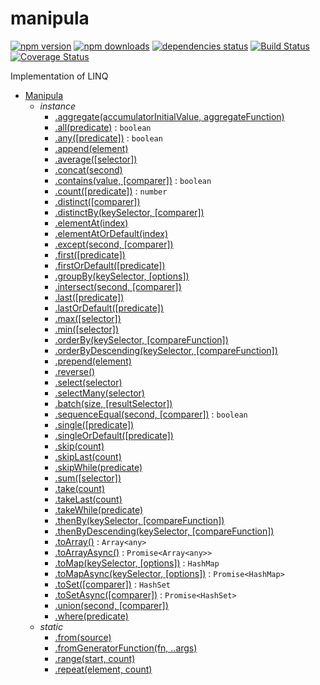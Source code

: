 # manipula

[![npm version](https://badge.fury.io/js/manipula.svg)](https://www.npmjs.com/package/manipula)
[![npm downloads](https://img.shields.io/npm/dt/manipula.svg)](https://www.npmjs.com/package/manipula)
[![dependencies status](https://img.shields.io/librariesio/github/litichevskiydv/manipula)](https://www.npmjs.com/package/manipula)
[![Build Status](https://github.com/litichevskiydv/manipula/actions/workflows/ci.yaml/badge.svg?branch=master)](https://github.com/litichevskiydv/manipula/actions/workflows/ci.yaml)
[![Coverage Status](https://coveralls.io/repos/github/litichevskiydv/manipula/badge.svg?branch=master)](https://coveralls.io/github/litichevskiydv/manipula?branch=master)

Implementation of LINQ

- [Manipula](https://github.com/litichevskiydv/manipula/wiki/Home)
  - _instance_
    - [.aggregate(accumulatorInitialValue, aggregateFunction)](https://github.com/litichevskiydv/manipula/wiki/aggregate)
    - [.all(predicate)](https://github.com/litichevskiydv/manipula/wiki/all) : <code>boolean</code>
    - [.any([predicate])](https://github.com/litichevskiydv/manipula/wiki/any) : <code>boolean</code>
    - [.append(element)](https://github.com/litichevskiydv/manipula/wiki/append)
    - [.average([selector])](https://github.com/litichevskiydv/manipula/wiki/average)
    - [.concat(second)](https://github.com/litichevskiydv/manipula/wiki/concat)
    - [.contains(value, [comparer])](https://github.com/litichevskiydv/manipula/wiki/contains) : <code>boolean</code>
    - [.count([predicate])](https://github.com/litichevskiydv/manipula/wiki/count) : <code>number</code>
    - [.distinct([comparer])](https://github.com/litichevskiydv/manipula/wiki/distinct)
    - [.distinctBy(keySelector, [comparer])](https://github.com/litichevskiydv/manipula/wiki/distinctBy)
    - [.elementAt(index)](https://github.com/litichevskiydv/manipula/wiki/elementAt)
    - [.elementAtOrDefault(index)](https://github.com/litichevskiydv/manipula/wiki/elementAtOrDefault)
    - [.except(second, [comparer])](https://github.com/litichevskiydv/manipula/wiki/except)
    - [.first([predicate])](https://github.com/litichevskiydv/manipula/wiki/first)
    - [.firstOrDefault([predicate])](https://github.com/litichevskiydv/manipula/wiki/firstOrDefault)
    - [.groupBy(keySelector, [options])](https://github.com/litichevskiydv/manipula/wiki/groupBy)
    - [.intersect(second, [comparer])](https://github.com/litichevskiydv/manipula/wiki/intersect)
    - [.last([predicate])](https://github.com/litichevskiydv/manipula/wiki/last)
    - [.lastOrDefault([predicate])](https://github.com/litichevskiydv/manipula/wiki/lastOrDefault)
    - [.max([selector])](https://github.com/litichevskiydv/manipula/wiki/max)
    - [.min([selector])](https://github.com/litichevskiydv/manipula/wiki/min)
    - [.orderBy(keySelector, [compareFunction])](https://github.com/litichevskiydv/manipula/wiki/orderBy)
    - [.orderByDescending(keySelector, [compareFunction])](https://github.com/litichevskiydv/manipula/wiki/orderByDescending)
    - [.prepend(element)](https://github.com/litichevskiydv/manipula/wiki/prepend)
    - [.reverse()](https://github.com/litichevskiydv/manipula/wiki/reverse)
    - [.select(selector)](https://github.com/litichevskiydv/manipula/wiki/select)
    - [.selectMany(selector)](https://github.com/litichevskiydv/manipula/wiki/selectMany)
    - [.batch(size, [resultSelector])](https://github.com/litichevskiydv/manipula/wiki/batch)
    - [.sequenceEqual(second, [comparer])](https://github.com/litichevskiydv/manipula/wiki/sequenceEqual) : <code>boolean</code>
    - [.single([predicate])](https://github.com/litichevskiydv/manipula/wiki/single)
    - [.singleOrDefault([predicate])](https://github.com/litichevskiydv/manipula/wiki/singleOrDefault)
    - [.skip(count)](https://github.com/litichevskiydv/manipula/wiki/skip)
    - [.skipLast(count)](https://github.com/litichevskiydv/manipula/wiki/skipLast)
    - [.skipWhile(predicate)](https://github.com/litichevskiydv/manipula/wiki/skipWhile)
    - [.sum([selector])](https://github.com/litichevskiydv/manipula/wiki/sum)
    - [.take(count)](https://github.com/litichevskiydv/manipula/wiki/take)
    - [.takeLast(count)](https://github.com/litichevskiydv/manipula/wiki/takeLast)
    - [.takeWhile(predicate)](https://github.com/litichevskiydv/manipula/wiki/takeWhile)
    - [.thenBy(keySelector, [compareFunction])](https://github.com/litichevskiydv/manipula/wiki/thenBy)
    - [.thenByDescending(keySelector, [compareFunction])](https://github.com/litichevskiydv/manipula/wiki/thenByDescending)
    - [.toArray()](https://github.com/litichevskiydv/manipula/wiki/toArray) : <code>Array&lt;any&gt;</code>
    - [.toArrayAsync()](https://github.com/litichevskiydv/manipula/wiki/toArrayAsync) : <code>Promise&lt;Array&lt;any&gt;&gt;</code>
    - [.toMap(keySelector, [options])](https://github.com/litichevskiydv/manipula/wiki/toMap) : <code>HashMap</code>
    - [.toMapAsync(keySelector, [options])](https://github.com/litichevskiydv/manipula/wiki/toMapAsync) : <code>Promise&lt;HashMap&gt;</code>
    - [.toSet([comparer])](https://github.com/litichevskiydv/manipula/wiki/toSet) : <code>HashSet</code>
    - [.toSetAsync([comparer])](https://github.com/litichevskiydv/manipula/wiki/toSetAsync) : <code>Promise&lt;HashSet&gt;</code>
    - [.union(second, [comparer])](https://github.com/litichevskiydv/manipula/wiki/union)
    - [.where(predicate)](https://github.com/litichevskiydv/manipula/wiki/where)
  - _static_
    - [.from(source)](https://github.com/litichevskiydv/manipula/wiki/from)
    - [.fromGeneratorFunction(fn, ..args)](https://github.com/litichevskiydv/manipula/wiki/fromGeneratorFunction)
    - [.range(start, count)](https://github.com/litichevskiydv/manipula/wiki/range)
    - [.repeat(element, count)](https://github.com/litichevskiydv/manipula/wiki/repeat)
